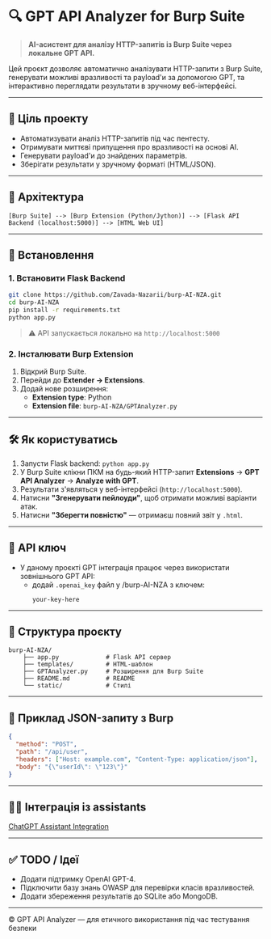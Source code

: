 # 🔍 GPT API Analyzer for Burp Suite

> **AI-асистент для аналізу HTTP-запитів із Burp Suite через локальне GPT API.**

Цей проєкт дозволяє автоматично аналізувати HTTP-запити з Burp Suite, генерувати можливі вразливості та payload'и за допомогою GPT, та інтерактивно переглядати результати в зручному веб-інтерфейсі.

---

## 🎯 Ціль проекту

- Автоматизувати аналіз HTTP-запитів під час пентесту.
- Отримувати миттєві припущення про вразливості на основі AI.
- Генерувати payload'и до знайдених параметрів.
- Зберігати результати у зручному форматі (HTML/JSON).

---

## 🧩 Архітектура

```
[Burp Suite] --> [Burp Extension (Python/Jython)] --> [Flask API Backend (localhost:5000)] --> [HTML Web UI]
```

---

## 🚀 Встановлення

### 1. Встановити Flask Backend

```bash
git clone https://github.com/Zavada-Nazarii/burp-AI-NZA.git
cd burp-AI-NZA
pip install -r requirements.txt
python app.py
```

> ⚠️ API запускається локально на `http://localhost:5000`

### 2. Інсталювати Burp Extension

1. Відкрий Burp Suite.
2. Перейди до **Extender → Extensions**.
3. Додай нове розширення:
   - **Extension type**: Python
   - **Extension file**: `burp-AI-NZA/GPTAnalyzer.py`

---

## 🛠️ Як користуватись

1. Запусти Flask backend: `python app.py`
2. У Burp Suite клікни ПКМ на будь-який HTTP-запит **Extensions** → **GPT API Analyzer** → **Analyze with GPT**.
3. Результати з'являться у веб-інтерфейсі (`http://localhost:5000`).
4. Натисни **"Згенерувати пейлоуди"**, щоб отримати можливі варіанти атак.
5. Натисни **"Зберегти повністю"** — отримаєш повний звіт у `.html`.

---

## 🔑 API ключ

- У даному проєкті GPT інтеграція працює через використати зовнішнього GPT API:
  - додай `.openai_key` файл у /burp-AI-NZA з ключем:
    ```env
    your-key-here
    ```
---

## 📁 Структура проєкту

```
burp-AI-NZA/
    ├── app.py             # Flask API сервер
    ├── templates/         # HTML-шаблон
    ├── GPTAnalyzer.py     # Розширення для Burp Suite
    ├── README.md          # README
    └── static/            # Стилі

```

---

## 🧠 Приклад JSON-запиту з Burp

```json
{
  "method": "POST",
  "path": "/api/user",
  "headers": ["Host: example.com", "Content-Type: application/json"],
  "body": "{\"userId\": \"123\"}"
}
```

---

## 👨‍💻 Інтеграція із assistants

[ChatGPT Assistant Integration](https://github.com/Zavada-Nazarii/burp-AI-NZA/tree/master/with_assistants)

---

## ✅ TODO / Ідеї

- Додати підтримку OpenAI GPT-4.
- Підключити базу знань OWASP для перевірки класів вразливостей.
- Додати збереження результатів до SQLite або MongoDB.

---

© GPT API Analyzer — для етичного використання під час тестування безпеки
